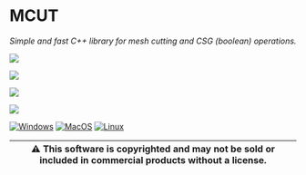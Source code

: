 # MCUT

_Simple and fast C++ library for mesh cutting and CSG (boolean) operations._

![](https://github.com/cutdigital/mcut.github.io/blob/master/docs/media/repo-teaser/github-teaser.png?raw=true)

![](https://github.com/cutdigital/mcut.github.io/blob/master/docs/media/repo-teaser/teaser2.png?raw=true)

![](https://github.com/cutdigital/mcut.github.io/blob/master/docs/media/repo-teaser/teaser2-aux-edgepng.png?raw=true)

![](https://github.com/cutdigital/mcut.github.io/blob/master/docs/media/repo-teaser/teaser2-seams.png?raw=true)

[![Windows](https://github.com/cutdigital/mcut/actions/workflows/windows.yml/badge.svg)](https://github.com/cutdigital/mcut/actions/workflows/windows.yml)
[![MacOS](https://github.com/cutdigital/mcut/actions/workflows/macos.yml/badge.svg)](https://github.com/cutdigital/mcut/actions/workflows/macos.yml) [![Linux](https://github.com/cutdigital/mcut/actions/workflows/linux.yaml/badge.svg)](https://github.com/cutdigital/mcut/actions/workflows/linux.yaml)

|:warning: This software is copyrighted and may not be sold or included in commercial products without a license. |
| --- |

